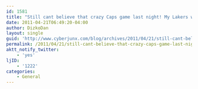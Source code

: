 ```yaml
---
id: 1581
title: "Still cant believe that crazy Caps game last night! My Lakers won too, so I'd say it was a good night.Lookin forward to Sat at VZ center!'"
date: 2011-04-21T06:49:20-04:00
author: DizkoDan
layout: single
guid: 'http://www.cyberjunx.com/blog/archives/2011/04/21/still-cant-believe-that-crazy-caps-game-last-night-my-lakers-won-too-so-id-say-it-was-a-good-night-lookin-forward-to-sat-at-vz-center/'
permalink: /2011/04/21/still-cant-believe-that-crazy-caps-game-last-night-my-lakers-won-too-so-id-say-it-was-a-good-night-lookin-forward-to-sat-at-vz-center/
aktt_notify_twitter:
    - 'yes'
ljID:
    - '1222'
categories:
    - General
---
```


<div class="posterous_autopost"></div>